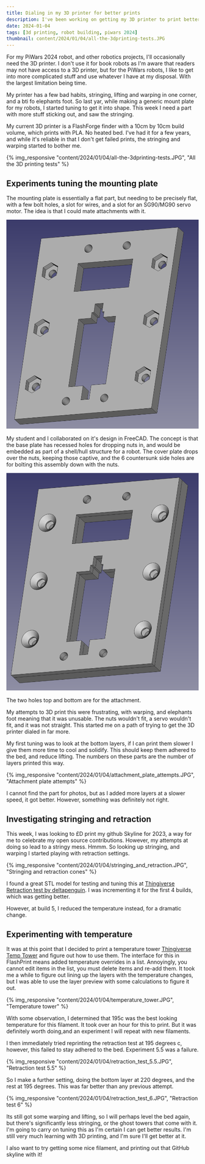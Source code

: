 ```yaml
---
title: Dialing in my 3D printer for better prints
description: I've been working on getting my 3D printer to print better, and have been making some progress
date: 2024-01-04
tags: [3d printing, robot building, piwars 2024]
thumbnail: content/2024/01/04/all-the-3dprinting-tests.JPG
---
```

For my PiWars 2024 robot, and other robotics projects, I'll occasionally need the 3D printer. I don't use it for book robots as I'm aware that readers may not have access to a 3D printer, but for the PiWars robots, I like to get into more complicated stuff and use whatever I have at my disposal. With the largest limitation being time.

My printer has a few bad habits, stringing, lifting and warping in one corner, and a bti fo elephants foot. So last yar, while making a generic mount plate for my robots, I started tuning to get it into shape. This week I need a part with more stuff sticking out, and saw the stringing.

My current 3D printer is a FlashForge finder with a 10cm by 10cm build volume, which prints with PLA. No heated bed. I've had it for a few years, and while it's reliable in that I don't get failed prints, the stringing and warping started to bother me.

{% img_responsive "content/2024/01/04/all-the-3dprinting-tests.JPG", "All the 3D printing tests" %}


## Experiments tuning the mounting plate

The mounting plate is essentially a flat part, but needing to be precisely flat, with a few bolt holes, a slot for wires, and a slot for an SG90/MG90 servo motor. The idea is that I could mate attachments with it.

![Attachment base plate](attachment-base-plate.png)

My student and I collaborated on it's design in FreeCAD. The concept is that the base plate has recessed holes for dropping nuts in, and would be embedded as part of a shell/hull structure for a robot. The cover plate drops over the nuts, keeping those captive, and the 6 countersunk side holes are for bolting this assembly down with the nuts.

![Attachment base with cover](attachment-base-with-cover.png)

The two holes top and bottom are for the attachment.

My attempts to 3D print this were frustrating, with warping, and elephants foot meaning that it was unusable. The nuts wouldn't fit, a servo wouldn't fit, and it was not straight. This started me on a path of trying to get the 3D printer dialed in far more.

My first tuning was to look at the bottom layers, if I can print them slower I give them more time to cool and solidify. This should keep them adhered to the bed, and reduce lifting. The numbers on these parts are the number of layers printed this way.

{% img_responsive "content/2024/01/04/attachment_plate_attempts.JPG", "Attachment plate attempts" %}

I cannot find the part for photos, but as I added more layers at a slower speed, it got better. However, something was definitely not right.

## Investigating stringing and retraction

This week, I was looking to £D print my github Skyline for 2023, a way for me to celebrate my open source contributions. However, my attempts at doing so lead to a stringy mess. Hmmm. So looking up stringing, and warping I started playing with retraction settings.

{% img_responsive "content/2024/01/04/stringing_and_retraction.JPG", "Stringing and retraction cones" %}

I found a great STL model for testing and tuning this at [Thingiverse Retraction test by deltapenguin](https://www.thingiverse.com/thing:909901). I was incrementing it for the first 4 builds, which was getting better.

However, at build 5, I reduced the temperature instead, for a dramatic change.

## Experimenting with temperature

It was at this point that I decided to print a temperature tower [Thingiverse Temp Tower](https://www.thingiverse.com/thing:2493504) and figure out how to use them. The interface for this in FlashPrint means added temperature overrides in a list. Annoyingly, you cannot edit items in the list, you must delete items and re-add them. It took me a while to figure out lining up the layers with the temperature changes, but I was able to use the layer preview with some calculations to figure it out.

{% img_responsive "content/2024/01/04/temperature_tower.JPG", "Temperature tower" %}

With some observation, I determined that 195c was the best looking temperature for this filament. It took over an hour for this to print. But it was definitely worth  doing,and an experiment I will repeat with new filaments.

I then immediately tried reprinting the retraction test at 195 degrees c, however, this failed to stay adhered to the bed. Experiment 5.5 was a failure.

{% img_responsive "content/2024/01/04/retraction_test_5.5.JPG", "Retraction test 5.5" %}

So I make a further setting, doing the bottom layer at 220 degrees, and the rest at 195 degrees. This was far better than any previous attempt.

{% img_responsive "content/2024/01/04/retraction_test_6.JPG", "Retraction test 6" %}

Its still got some warping and lifting, so I will perhaps level the bed again, but there's significantly less stringing, or the ghost towers that come with it. I'm going to carry on tuning this as I'm certain I can get better results. I'm still very much learning with 3D printing, and I'm sure I'll get better at it.

I also want to try getting some nice filament, and printing out that GitHub skyline with it!
